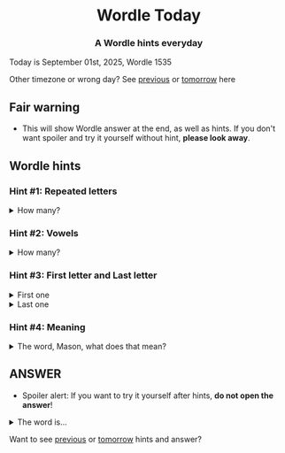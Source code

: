 <h1 align="center">
Wordle Today
</h1>

<h3 align="center">
A Wordle hints everyday
</h3>

Today is September 01st, 2025, Wordle 1535

Other timezone or wrong day? See [previous](PREVIOUS.md) or [tomorrow](TOMORROW.md) here

## Fair warning
- This will show Wordle answer at the end, as well as hints. If you don't want spoiler and try it yourself without hint, **please look away**.

## Wordle hints

### Hint #1: Repeated letters
<details>
  <summary>How many?</summary>
  Zero repeated letters.
</details>

### Hint #2: Vowels
<details>
  <summary>How many?</summary>
  There are 2 vowels. 
</details>

### Hint #3: First letter and Last letter
<details>
  <summary>First one</summary>
  Begins with the letter "L"
</details>
<details>
  <summary>Last one</summary>
  Ends with the letter "T"
</details>

### Hint #4: Meaning
<details>
  <summary>The word, Mason, what does that mean?</summary>
  Something of the smallest possible extent; an indivisible unit.
</details>

## ANSWER
- Spoiler alert: If you want to try it yourself after hints, **do not open the answer**!

<details>
  <summary>The word is...</summary>
  LEAST
</details>

Want to see [previous](PREVIOUS.md) or [tomorrow](TOMORROW.md) hints and answer?
